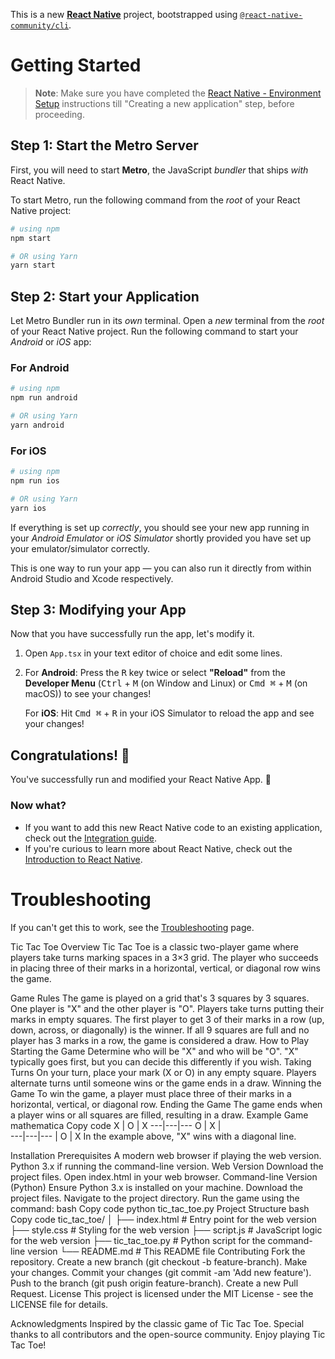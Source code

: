 This is a new [**React Native**](https://reactnative.dev) project, bootstrapped using [`@react-native-community/cli`](https://github.com/react-native-community/cli).

# Getting Started

>**Note**: Make sure you have completed the [React Native - Environment Setup](https://reactnative.dev/docs/environment-setup) instructions till "Creating a new application" step, before proceeding.

## Step 1: Start the Metro Server

First, you will need to start **Metro**, the JavaScript _bundler_ that ships _with_ React Native.

To start Metro, run the following command from the _root_ of your React Native project:

```bash
# using npm
npm start

# OR using Yarn
yarn start
```

## Step 2: Start your Application

Let Metro Bundler run in its _own_ terminal. Open a _new_ terminal from the _root_ of your React Native project. Run the following command to start your _Android_ or _iOS_ app:

### For Android

```bash
# using npm
npm run android

# OR using Yarn
yarn android
```

### For iOS

```bash
# using npm
npm run ios

# OR using Yarn
yarn ios
```

If everything is set up _correctly_, you should see your new app running in your _Android Emulator_ or _iOS Simulator_ shortly provided you have set up your emulator/simulator correctly.

This is one way to run your app — you can also run it directly from within Android Studio and Xcode respectively.

## Step 3: Modifying your App

Now that you have successfully run the app, let's modify it.

1. Open `App.tsx` in your text editor of choice and edit some lines.
2. For **Android**: Press the <kbd>R</kbd> key twice or select **"Reload"** from the **Developer Menu** (<kbd>Ctrl</kbd> + <kbd>M</kbd> (on Window and Linux) or <kbd>Cmd ⌘</kbd> + <kbd>M</kbd> (on macOS)) to see your changes!

   For **iOS**: Hit <kbd>Cmd ⌘</kbd> + <kbd>R</kbd> in your iOS Simulator to reload the app and see your changes!

## Congratulations! :tada:

You've successfully run and modified your React Native App. :partying_face:

### Now what?

- If you want to add this new React Native code to an existing application, check out the [Integration guide](https://reactnative.dev/docs/integration-with-existing-apps).
- If you're curious to learn more about React Native, check out the [Introduction to React Native](https://reactnative.dev/docs/getting-started).

# Troubleshooting

If you can't get this to work, see the [Troubleshooting](https://reactnative.dev/docs/troubleshooting) page.

Tic Tac Toe
Overview
Tic Tac Toe is a classic two-player game where players take turns marking spaces in a 3×3 grid. The player who succeeds in placing three of their marks in a horizontal, vertical, or diagonal row wins the game.

Game Rules
The game is played on a grid that's 3 squares by 3 squares.
One player is "X" and the other player is "O". Players take turns putting their marks in empty squares.
The first player to get 3 of their marks in a row (up, down, across, or diagonally) is the winner.
If all 9 squares are full and no player has 3 marks in a row, the game is considered a draw.
How to Play
Starting the Game
Determine who will be "X" and who will be "O".
"X" typically goes first, but you can decide this differently if you wish.
Taking Turns
On your turn, place your mark (X or O) in any empty square.
Players alternate turns until someone wins or the game ends in a draw.
Winning the Game
To win the game, a player must place three of their marks in a horizontal, vertical, or diagonal row.
Ending the Game
The game ends when a player wins or all squares are filled, resulting in a draw.
Example Game
mathematica
Copy code
 X | O | X
---|---|---
 O | X |  
---|---|---
   | O | X
In the example above, "X" wins with a diagonal line.

Installation
Prerequisites
A modern web browser if playing the web version.
Python 3.x if running the command-line version.
Web Version
Download the project files.
Open index.html in your web browser.
Command-line Version (Python)
Ensure Python 3.x is installed on your machine.
Download the project files.
Navigate to the project directory.
Run the game using the command:
bash
Copy code
python tic_tac_toe.py
Project Structure
bash
Copy code
tic_tac_toe/
│
├── index.html          # Entry point for the web version
├── style.css           # Styling for the web version
├── script.js           # JavaScript logic for the web version
├── tic_tac_toe.py      # Python script for the command-line version
└── README.md           # This README file
Contributing
Fork the repository.
Create a new branch (git checkout -b feature-branch).
Make your changes.
Commit your changes (git commit -am 'Add new feature').
Push to the branch (git push origin feature-branch).
Create a new Pull Request.
License
This project is licensed under the MIT License - see the LICENSE file for details.

Acknowledgments
Inspired by the classic game of Tic Tac Toe.
Special thanks to all contributors and the open-source community.
Enjoy playing Tic Tac Toe!

